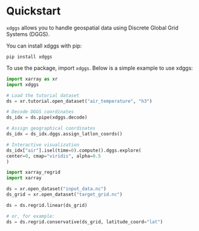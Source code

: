 # Quickstart

`xdggs` allows you to handle geospatial data using Discrete Global Grid Systems (DGGS).

You can install xdggs with pip:

```shell
pip install xdggs
```

To use the package, import `xdggs`. Below is a simple example to use xdggs:

```python
import xarray as xr
import xdggs

# Load the tutorial dataset
ds = xr.tutorial.open_dataset("air_temperature", "h3")

# Decode DGGS coordinates
ds_idx = ds.pipe(xdggs.decode)

# Assign geographical coordinates
ds_idx = ds_idx.dggs.assign_latlon_coords()

# Interactive visualization
ds_idx["air"].isel(time=0).compute().dggs.explore(
center=0, cmap="viridis", alpha=0.5
)

import xarray_regrid
import xarray

ds = xr.open_dataset("input_data.nc")
ds_grid = xr.open_dataset("target_grid.nc")

ds = ds.regrid.linear(ds_grid)

# or, for example:
ds = ds.regrid.conservative(ds_grid, latitude_coord="lat")
```
